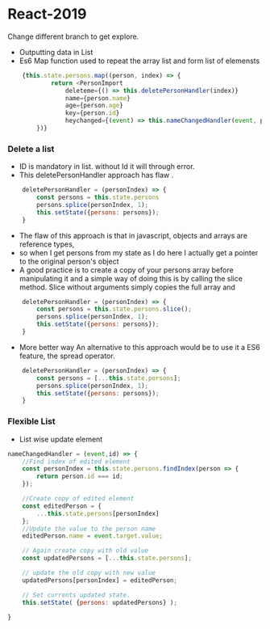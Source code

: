 # React-2019
Change different branch to get explore.
* Outputting data in List
* Es6 Map function used to repeat the array list and form list of elemensts
```js
    {this.state.persons.map((person, index) => {
            return <PersonImport
                deleteme={() => this.deletePersonHandler(index)}
                name={person.name} 
                age={person.age}
                key={person.id}
                heychanged={(event) => this.nameChangedHandler(event, person.id)} />
        })}
```
### Delete a list
* ID is mandatory in list. without Id it will through error.
* This deletePersonHandler approach has flaw .
```js
    deletePersonHandler = (personIndex) => {
        const persons = this.state.persons
        persons.splice(personIndex, 1);
        this.setState({persons: persons});
    }
```
* The flaw of this approach is that in javascript, objects and arrays are reference types,
* so when I get persons from my state as I do here I actually get a pointer to the original person's object
* A good practice is to create a copy of your persons array before manipulating it and a simple way of doing this is by calling the slice method. Slice without arguments simply copies the full array and

```js
    deletePersonHandler = (personIndex) => {
        const persons = this.state.persons.slice();
        persons.splice(personIndex, 1);
        this.setState({persons: persons});
    }
```
* More better way An alternative to this approach would be to use it a ES6 feature, the spread operator. 

```js
    deletePersonHandler = (personIndex) => {
        const persons = [...this.state.persons];
        persons.splice(personIndex, 1);
        this.setState({persons: persons});
    }
```

### Flexible List
* List wise update element
```js
nameChangedHandler = (event,id) => {
    //Find index of edited element
    const personIndex = this.state.persons.findIndex(person => {
        return person.id === id;
    });

    //Create copy of edited element
    const editedPerson = {
        ...this.state.persons[personIndex]
    };
    //Update the value to the person name
    editedPerson.name = event.target.value;

    // Again create copy with old value
    const updatedPersons = [...this.state.persons];

    // update the old copy with new value
    updatedPersons[personIndex] = editedPerson;

    // Set currents updated state.
    this.setState( {persons: updatedPersons} );

}
```

